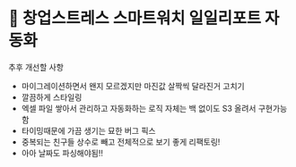 # 📝 창업스트레스 스마트워치 일일리포트 자동화

추후 개선할 사항
- 마이그레이션하면서 왠지 모르겠지만 마진값 살짝씩 달라진거 고치기
- 깔끔하게 스타일링
- 엑셀 파일 쌓아서 관리하고 자동화하는 로직 자체는 백 없이도 S3 올려서 구현가능함
- 타이밍때문에 가끔 생기는 묘한 버그 픽스
- 중복되는 친구들 상수로 빼고 전체적으로 보기 좋게 리팩토링!
- 아아 날짜도 파싱해야됨!!
